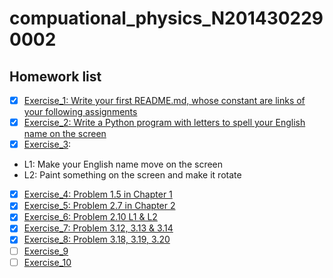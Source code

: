# compuational_physics_N2014302290002
## Homework list
- [x] [Exercise_1: Write your first README.md, whose constant are links of your following assignments ](https://github.com/AriaOnTheString/compuational_physics_N2014302290002/blob/master/README.md)
- [x] [Exercise_2: Write a Python program with letters to spell your English name on the screen ](https://github.com/AriaOnTheString/compuational_physics_N2014302290002/blob/master/%E8%AE%A1%E7%AE%97%E7%89%A9%E7%90%86%E7%AC%AC%E4%BA%8C%E6%AC%A1%E4%BD%9C%E4%B8%9A.py)
- [x] [Exercise_3](https://github.com/AriaOnTheString/compuational_physics_N2014302290002/blob/master/%E8%AE%A1%E7%AE%97%E7%89%A9%E7%90%86%E7%AC%AC%E4%B8%89%E6%AC%A1%E4%BD%9C%E4%B8%9A.md):
      
* L1: Make your English name move on the screen
* L2: Paint something on the screen and make it rotate 

- [x] [Exercise_4: Problem 1.5 in Chapter 1](https://github.com/AriaOnTheString/compuational_physics_N2014302290002/blob/master/Homework4_Chapter1/%E8%AE%A1%E7%AE%97%E7%89%A9%E7%90%86%E7%AC%AC4%E6%AC%A1%E4%BD%9C%E4%B8%9A.md)
- [x] [Exercise_5: Problem 2.7 in Chapter 2](https://github.com/AriaOnTheString/compuational_physics_N2014302290002/blob/master/Homework5_Chapter2/The%20trajectory%20of%20the%20cannon%20shell.md)
- [x] [Exercise_6: Problem 2.10 L1 & L2](http://www.jianshu.com/p/867f7fcd950c)
- [x] [Exercise_7: Problem 3.12, 3.13 & 3.14](http://www.jianshu.com/p/143183381e01)
- [x] [Exercise_8: Problem 3.18, 3.19, 3.20](http://www.jianshu.com/p/93ff7508a3ab)
- [ ] [Exercise_9]()
- [ ] [Exercise_10]()
